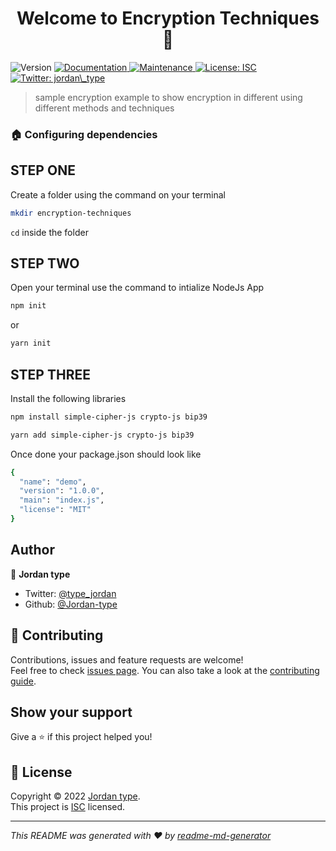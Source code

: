 <h1 align="center">Welcome to Encryption Techniques 👋</h1>
<p>
  <img alt="Version" src="https://img.shields.io/badge/version-1.0.0-blue.svg?cacheSeconds=2592000" />
  <a href="https://github.com/Jordan-type/encryption-techniques#readme" target="_blank">
    <img alt="Documentation" src="https://img.shields.io/badge/documentation-yes-brightgreen.svg" />
  </a>
  <a href="https://github.com/Jordan-type/encryption-techniques/graphs/commit-activity" target="_blank">
    <img alt="Maintenance" src="https://img.shields.io/badge/Maintained%3F-yes-green.svg" />
  </a>
  <a href="https://github.com/Jordan-type/encryption-techniques/blob/master/LICENSE" target="_blank">
    <img alt="License: ISC" src="https://img.shields.io/github/license/Jordan-type/Encryption Techniques" />
  </a>
  <a href="https://twitter.com/jordan\_type" target="_blank">
    <img alt="Twitter: jordan\_type" src="https://img.shields.io/twitter/follow/jordan\_type.svg?style=social" />
  </a>
</p>

> sample encryption example to show encryption in different using different methods and techniques

### 🏠 Configuring dependencies

## STEP ONE

Create a folder using the command on your terminal

```sh
mkdir encryption-techniques
```

`cd` inside the folder

## STEP TWO

Open your terminal use the command to intialize NodeJs App 

```sh
npm init
```
or 

```sh
yarn init
```
## STEP THREE

Install the following libraries 

```sh
npm install simple-cipher-js crypto-js bip39
```

```sh
yarn add simple-cipher-js crypto-js bip39
```
Once done your package.json should look like

```sh
{
  "name": "demo",
  "version": "1.0.0",
  "main": "index.js",
  "license": "MIT"
}
```


## Author

👤 **Jordan type**

* Twitter: [@type_jordan](https://twitter.com/type_jordan)
* Github: [@Jordan-type](https://github.com/Jordan-type)

## 🤝 Contributing

Contributions, issues and feature requests are welcome!<br />Feel free to check [issues page](https://github.com/Jordan-type/encryption-techniques/issues). You can also take a look at the [contributing guide](https://github.com/Jordan-type/encryption-techniques/blob/master/CONTRIBUTING.md).

## Show your support

Give a ⭐️ if this project helped you!

## 📝 License

Copyright © 2022 [Jordan type](https://github.com/Jordan-type).<br />
This project is [ISC](https://github.com/Jordan-type/encryption-techniques/blob/master/LICENSE) licensed.

***
_This README was generated with ❤️ by [readme-md-generator](https://github.com/kefranabg/readme-md-generator)_